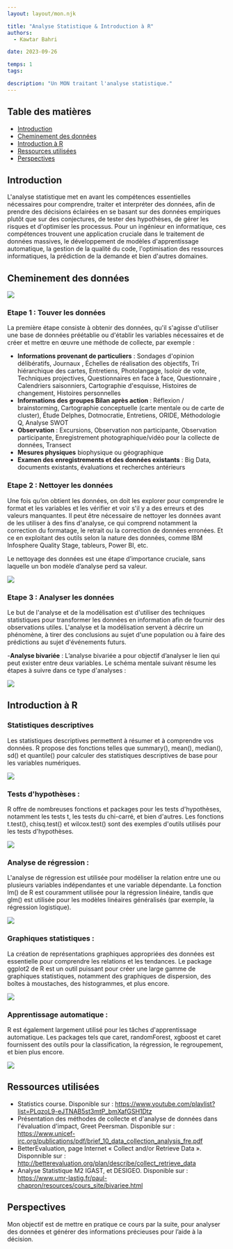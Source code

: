 ```yaml
---
layout: layout/mon.njk

title: "Analyse Statistique & Introduction à R"
authors:
  - Kawtar Bahri

date: 2023-09-26

temps: 1
tags:

description: "Un MON traitant l'analyse statistique."
---
```

## Table des matières

- [Introduction](#section-1)
- [Cheminement des données](#section-2)
- [Introduction à R](#section-3)
- [Ressources utilisées](#section-4)
- [Perspectives](#section-5)

## Introduction <a id="section-1"></a>
L'analyse statistique met en avant les compétences essentielles nécessaires pour comprendre, traiter et interpréter des données, afin de prendre des décisions éclairées en se basant sur des données empiriques plutôt que sur des conjectures, de tester des hypothèses, de gérer les risques et d'optimiser les processus. Pour un ingénieur en informatique, ces compétences trouvent une application cruciale dans le traitement de données massives, le développement de modèles d'apprentissage automatique, la gestion de la qualité du code, l'optimisation des ressources informatiques, la prédiction de la demande et bien d'autres domaines.


## Cheminement des données <a id="section-2"></a>
 <img src="stat.png">
 <br/>

### Etape 1 : Touver les données

La première étape consiste à obtenir des données, qu'il s'agisse d'utiliser une base de données préétablie ou d'établir les variables nécessaires et de créer et mettre en œuvre une méthode de collecte, par exemple :

- **Informations provenant de particuliers** : Sondages d'opinion délibératifs, Journaux , Échelles de réalisation des objectifs, Tri hiérarchique des cartes, Entretiens, Photolangage, Isoloir de vote, Techniques projectives, Questionnaires en face à face, Questionnaire , Calendriers saisonniers, Cartographie d'esquisse, Histoires de changement, Histoires personnelles
-	**Informations des groupes Bilan après action** : Réflexion / brainstorming, Cartographie conceptuelle (carte mentale ou de carte de cluster), Étude Delphes, Dotmocratie, Entretiens, ORIDE, Méthodologie Q, Analyse SWOT
-	**Observation** : Excursions, Observation non participante, Observation participante, Enregistrement photographique/vidéo pour la collecte de données, Transect
-	**Mesures physiques** biophysique ou géographique
-	**Examen des enregistrements et des données existants** : Big Data, documents existants, évaluations et recherches antérieurs

### Etape 2 : Nettoyer les données
Une fois qu’on obtient les données, on doit les explorer pour comprendre le format et les variables et les vérifier et voir s'il y a des erreurs et des valeurs manquantes. Il peut être nécessaire de nettoyer les données avant de les utiliser à des fins d'analyse, ce qui comprend notamment la correction du formatage, le retrait ou la correction de données erronées.
Et ce en exploitant des outils selon la nature des données, comme IBM Infosphere Quality Stage, tableurs, Power BI, etc.

Le nettoyage des données est une étape d’importance cruciale, sans laquelle un bon modèle d’analyse perd sa valeur.

 <img src="garbage.png">
 <br/>

### Etape 3 : Analyser les données
Le but de l'analyse et de la modélisation est d'utiliser des techniques statistiques pour transformer les données en information afin de fournir des observations utiles. L'analyse et la modélisation servent à décrire un phénomène, à tirer des conclusions au sujet d'une population ou à faire des prédictions au sujet d'événements futurs.

 -**Analyse bivariée** : L’analyse bivariée a pour objectif d’analyser le lien qui peut exister entre deux variables. Le schéma mentale suivant résume les étapes à suivre dans ce type d'analyses :

<img src="bivar.png">
 <br/>

## Introduction à R <a id="section-3"></a>
### Statistiques descriptives
Les statistiques descriptives permettent à résumer et à comprendre vos données. R propose des fonctions telles que summary(), mean(), median(), sd() et quantile() pour calculer des statistiques descriptives de base pour les variables numériques.

<img src="stat_desc.png">
 <br/>

### Tests d'hypothèses :
R offre de nombreuses fonctions et packages pour les tests d'hypothèses, notamment les tests t, les tests du chi-carré, et bien d'autres. Les fonctions t.test(), chisq.test() et wilcox.test() sont des exemples d'outils utilisés pour les tests d'hypothèses.

<img src="test.png">
 <br/>

### Analyse de régression :
L'analyse de régression est utilisée pour modéliser la relation entre une ou plusieurs variables indépendantes et une variable dépendante. La fonction lm() de R est couramment utilisée pour la régression linéaire, tandis que glm() est utilisée pour les modèles linéaires généralisés (par exemple, la régression logistique).

<img src="regression.png">
 <br/>

### Graphiques statistiques :
La création de représentations graphiques appropriées des données est essentielle pour comprendre les relations et les tendances. Le package ggplot2 de R est un outil puissant pour créer une large gamme de graphiques statistiques, notamment des graphiques de dispersion, des boîtes à moustaches, des histogrammes, et plus encore.

<img src="fctgraph.png">
 <br/>

### Apprentissage automatique :
R est également largement utilisé pour les tâches d'apprentissage automatique. Les packages tels que caret, randomForest, xgboost et caret fournissent des outils pour la classification, la régression, le regroupement, et bien plus encore.

<img src="xgboost.png">
 <br/>

## Ressources utilisées <a id="section-4"></a>
-	Statistics course. Disponible sur : https://www.youtube.com/playlist?list=PLqzoL9-eJTNAB5st3mtP_bmXafGSH1Dtz
- Présentation des méthodes de collecte et d'analyse de données dans l'évaluation d'impact, Greet Peersman. Disponible sur : https://www.unicef-irc.org/publications/pdf/brief_10_data_collection_analysis_fre.pdf
- BetterEvaluation, page Internet « Collect and/or Retrieve Data ». Disponnible sur : http://betterevaluation.org/plan/describe/collect_retrieve_data
- Analyse Statistique M2 IGAST, et DESIGEO. Disponible sur : https://www.umr-lastig.fr/paul-chapron/resources/cours_site/bivariee.html

## Perspectives <a id="section-5"></a>
Mon objectif est de mettre en pratique ce cours par la suite, pour analyser des données et générer des informations précieuses pour l’aide à la décision.